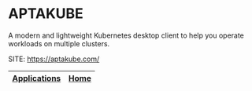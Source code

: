 # APTAKUBE
 
 A modern and lightweight Kubernetes desktop client to help 
 you operate workloads on multiple clusters.
 
 SITE: https://aptakube.com/

 | [Applications](https://portable-linux-apps.github.io/apps.html) | [Home](https://portable-linux-apps.github.io)
 | --- | --- |
